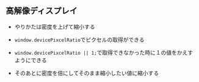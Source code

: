 ## 高解像ディスプレイ

- やりかたは密度を上げて縮小する

- `window.devicePixcelRatio`でピクセルの取得ができる


- `window.devicePixcelRatio || 1;`で取得できなかった時に１の値をかえすようにできる


- そのあとに密度を倍にしてそのまま縮小したい値に縮小する